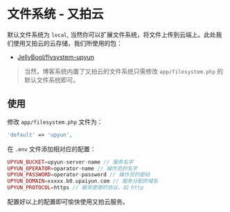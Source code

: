 # 文件系统 - 又拍云

默认文件系统为 `local`, 当然你可以扩展文件系统，将文件上传到云端上。此处我们使用又拍云的云存储，我们所使用的包：

* [JellyBool/flysystem-upyun](https://github.com/JellyBool/flysystem-upyun)

> 当然，博客系统内置了又拍云的文件系统只需修改 `app/filesystem.php` 的默认文件系统即可。

## 使用

修改 `app/filesystem.php` 文件为：

```php
'default' => 'upyun',
```

在 `.env` 文件添加相对应的配置：

```php
UPYUN_BUCKET=upyun-server-name // 服务名字
UPYUN_OPERATOR=oparator-name // 操作员的名字
UPYUN_PASSWORD=operator-password // 操作员的密码
UPYUN_DOMAIN=xxxxx.b0.upaiyun.com // 服务分配的域名
UPYUN_PROTOCOL=https // 服务使用的协议，如 http
```

配置好以上的配置即可愉快使用又拍云服务。
